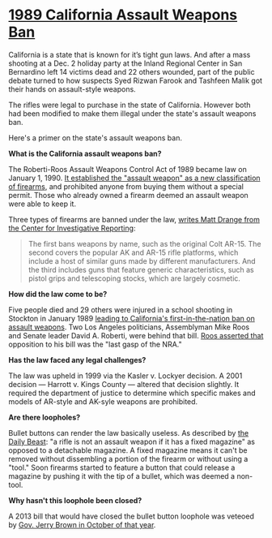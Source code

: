 [1989 California Assault Weapons Ban](http://www.scpr.org/news/2015/12/31/56599/faq-the-california-assault-weapons-ban/)
=====================================

California is a state that is known for it’s tight gun laws. And after a mass shooting at a Dec. 2 holiday party at the Inland Regional Center in San Bernardino left 14 victims dead and 22 others wounded, part of the public debate turned to how suspects Syed Rizwan Farook and Tashfeen Malik got their hands on assault-style weapons.
 
The rifles were legal to purchase in the state of California. However both had been modified to make them illegal under the state's assault weapons ban.

Here's a primer on the state's assault weapons ban. 

**What is the California assault weapons ban?**

The Roberti-Roos Assault Weapons Control Act of 1989 became law on January 1, 1990. [It established the "assault weapon" as a new classification of firearms](http://articles.latimes.com/1989-05-19/news/mn-112_1_assault-weapons-ban-military-style-assault-types-of-semiautomatic-rifles/2), and prohibited anyone from buying them without a special permit. Those who already owned a firearm deemed an assault weapon were able to keep it.

Three types of firearms are banned under the law, [writes Matt Drange from the Center for Investigative Reporting](https://www.revealnews.org/article/despite-ban-thousands-of-assault-weapons-remain-legal-in-california/):

>The first bans weapons by name, such as the original Colt AR-15. The second covers the popular AK and AR-15 rifle platforms, which include a host of similar guns made by different manufacturers. And the third includes guns that feature generic characteristics, such as pistol grips and telescoping stocks, which are largely cosmetic.

**How did the law come to be?**

Five people died and 29 others were injured in a school shooting in Stockton in January 1989 [leading to California's first-in-the-nation ban on assault weapons](http://www.cbsnews.com/news/1989-calif-school-shooting-led-to-assault-weapons-ban/). Two Los Angeles politicians, Assemblyman Mike Roos and Senate leader David A. Roberti, were behind that bill. [Roos asserted that](http://articles.latimes.com/1989-05-19/news/mn-112_1_assault-weapons-ban-military-style-assault-types-of-semiautomatic-rifles/2) opposition to his bill was the "last gasp of the NRA."

**Has the law faced any legal challenges?**

The law was upheld in 1999 via the Kasler v. Lockyer decision. A 2001 decision — Harrott v. Kings County — altered that decision slightly. It required the department of justice to determine which specific makes and models of AR-style and AK-syle weapons are prohibited.

**Are there loopholes?**

Bullet buttons can render the law basically useless. As described by [the Daily Beast](http://www.thedailybeast.com/articles/2015/12/08/blame-governor-moonbeam-for-syed-farook-s-guns.html): "a rifle is not an assault weapon if it has a fixed magazine" as opposed to a detachable magazine. A fixed magazine means it can't be removed without dissembling a portion of the firearm or without using a "tool." Soon firearms started to feature a button that could release a magazine by pushing it with the tip of a bullet, which was deemed a non-tool.

**Why hasn't this loophole been closed?**

A 2013 bill that would have closed the bullet button loophole was veteoed by [Gov. Jerry Brown in October of that year](http://sanfrancisco.cbslocal.com/2013/10/11/gov-brown-vetoes-centerpiece-bill-putting-new-restrictions-on-gun-ownership/).
